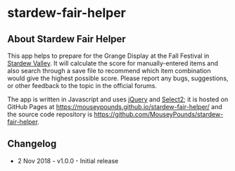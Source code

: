 # stardew-fair-helper

## About Stardew Fair Helper

This app helps to prepare for the Grange Display at the Fall Festival in [Stardew Valley](http://stardewvalley.net/). It will calculate the score for manually-entered items and also search through a save file to recommend which item combination would give the highest possible score. Please report any bugs, suggestions, or other feedback to the topic in the official forums.

The app is written in Javascript and uses [jQuery](https://jquery.com/) and [Select2](https://select2.org/); it is hosted on GitHub Pages at https://mouseypounds.github.io/stardew-fair-helper/ and the source code repository is https://github.com/MouseyPounds/stardew-fair-helper.

## Changelog

*  2 Nov  2018 - v1.0.0 - Initial release